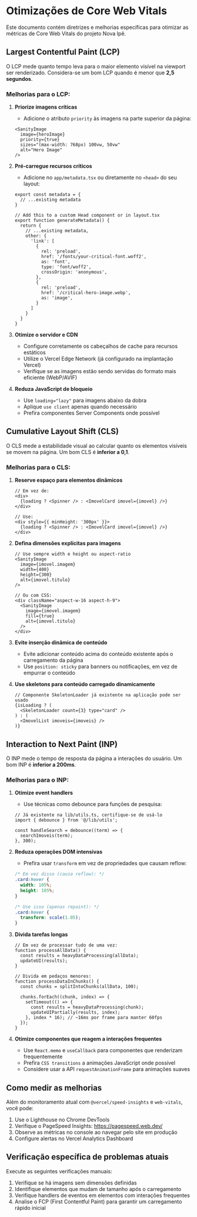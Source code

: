 # Otimizações de Core Web Vitals

Este documento contém diretrizes e melhorias específicas para otimizar as métricas de Core Web Vitals do projeto Nova Ipê.

## Largest Contentful Paint (LCP)

O LCP mede quanto tempo leva para o maior elemento visível na viewport ser renderizado. Considera-se um bom LCP quando é menor que **2,5 segundos**.

### Melhorias para o LCP:

1. **Priorize imagens críticas**
   - Adicione o atributo `priority` às imagens na parte superior da página:
   ```tsx
   <SanityImage 
     image={heroImage} 
     priority={true} 
     sizes="(max-width: 768px) 100vw, 50vw" 
     alt="Hero Image"
   />
   ```

2. **Pré-carregue recursos críticos**
   - Adicione no `app/metadata.tsx` ou diretamente no `<head>` do seu layout:
   ```tsx
   export const metadata = {
     // ...existing metadata
   }
   
   // Add this to a custom Head component or in layout.tsx
   export function generateMetadata() {
     return {
       // ...existing metadata,
       other: {
         'link': [
           {
             rel: 'preload',
             href: '/fonts/your-critical-font.woff2',
             as: 'font',
             type: 'font/woff2',
             crossOrigin: 'anonymous',
           },
           {
             rel: 'preload',
             href: '/critical-hero-image.webp',
             as: 'image',
           }
         ]
       }
     }
   }
   ```

3. **Otimize o servidor e CDN**
   - Configure corretamente os cabeçalhos de cache para recursos estáticos
   - Utilize o Vercel Edge Network (já configurado na implantação Vercel)
   - Verifique se as imagens estão sendo servidas do formato mais eficiente (WebP/AVIF)

4. **Reduza JavaScript de bloqueio**
   - Use `loading="lazy"` para imagens abaixo da dobra
   - Aplique `use client` apenas quando necessário
   - Prefira componentes Server Components onde possível

## Cumulative Layout Shift (CLS)

O CLS mede a estabilidade visual ao calcular quanto os elementos visíveis se movem na página. Um bom CLS é **inferior a 0,1**.

### Melhorias para o CLS:

1. **Reserve espaço para elementos dinâmicos**
   ```tsx
   // Em vez de:
   <div>
     {loading ? <Spinner /> : <ImovelCard imovel={imovel} />}
   </div>
   
   // Use:
   <div style={{ minHeight: '300px' }}>
     {loading ? <Spinner /> : <ImovelCard imovel={imovel} />}
   </div>
   ```

2. **Defina dimensões explícitas para imagens**
   ```tsx
   // Use sempre width e height ou aspect-ratio
   <SanityImage
     image={imovel.imagem}
     width={400}
     height={300}
     alt={imovel.titulo}
   />
   
   // Ou com CSS:
   <div className="aspect-w-16 aspect-h-9">
     <SanityImage 
       image={imovel.imagem} 
       fill={true}
       alt={imovel.titulo}
     />
   </div>
   ```

3. **Evite inserção dinâmica de conteúdo**
   - Evite adicionar conteúdo acima do conteúdo existente após o carregamento da página
   - Use `position: sticky` para banners ou notificações, em vez de empurrar o conteúdo

4. **Use skeletons para conteúdo carregado dinamicamente**
   ```tsx
   // Componente SkeletonLoader já existente na aplicação pode ser usado
   {isLoading ? (
     <SkeletonLoader count={3} type="card" />
   ) : (
     <ImovelList imoveis={imoveis} />
   )}
   ```

## Interaction to Next Paint (INP)

O INP mede o tempo de resposta da página a interações do usuário. Um bom INP é **inferior a 200ms**.

### Melhorias para o INP:

1. **Otimize event handlers**
   - Use técnicas como debounce para funções de pesquisa:
   ```tsx
   // Já existente na lib/utils.ts, certifique-se de usá-lo
   import { debounce } from '@/lib/utils';
   
   const handleSearch = debounce((term) => {
     searchImoveis(term);
   }, 300);
   ```

2. **Reduza operações DOM intensivas**
   - Prefira usar `transform` em vez de propriedades que causam reflow:
   ```css
   /* Em vez disso (causa reflow): */
   .card:hover {
     width: 105%;
     height: 105%;
   }
   
   /* Use isso (apenas repaint): */
   .card:hover {
     transform: scale(1.05);
   }
   ```

3. **Divida tarefas longas**
   ```tsx
   // Em vez de processar tudo de uma vez:
   function processAllData() {
     const results = heavyDataProcessing(allData);
     updateUI(results);
   }
   
   // Divida em pedaços menores:
   function processDataInChunks() {
     const chunks = splitIntoChunks(allData, 100);
     
     chunks.forEach((chunk, index) => {
       setTimeout(() => {
         const results = heavyDataProcessing(chunk);
         updateUIPartially(results, index);
       }, index * 16); // ~16ms por frame para manter 60fps
     });
   }
   ```

4. **Otimize componentes que reagem a interações frequentes**
   - Use `React.memo` e `useCallback` para componentes que renderizam frequentemente
   - Prefira `CSS transitions` a animações JavaScript onde possível
   - Considere usar a API `requestAnimationFrame` para animações suaves

## Como medir as melhorias

Além do monitoramento atual com `@vercel/speed-insights` e `web-vitals`, você pode:

1. Use o Lighthouse no Chrome DevTools
2. Verifique o PageSpeed Insights: https://pagespeed.web.dev/
3. Observe as métricas no console ao navegar pelo site em produção
4. Configure alertas no Vercel Analytics Dashboard

## Verificação específica de problemas atuais

Execute as seguintes verificações manuais:

1. Verifique se há imagens sem dimensões definidas
2. Identifique elementos que mudam de tamanho após o carregamento
3. Verifique handlers de eventos em elementos com interações frequentes
4. Analise o FCP (First Contentful Paint) para garantir um carregamento rápido inicial
